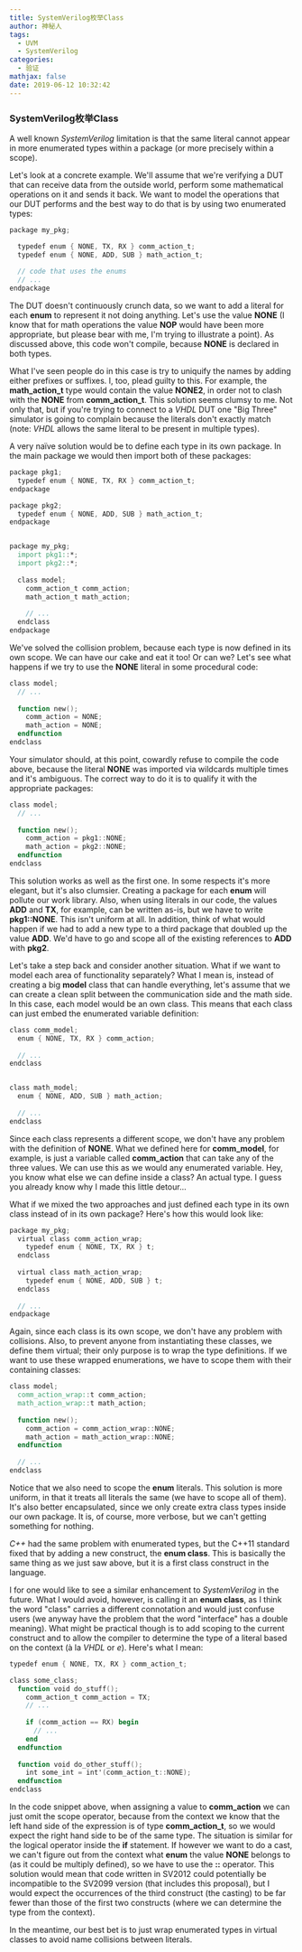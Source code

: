 ```yaml
---
title: SystemVerilog枚举Class
author: 神秘人
tags:
  - UVM
  - SystemVerilog
categories:
  - 验证
mathjax: false
date: 2019-06-12 10:32:42
---
```


### SystemVerilog枚举Class

A well known *SystemVerilog* limitation is that the same literal cannot appear in more enumerated types within a package (or more precisely within a scope).

Let's look at a concrete example. We'll assume that we're verifying a DUT that can receive data from the outside world, perform some mathematical operations on it and sends it back. We want to model the operations that our DUT performs and the best way to do that is by using two enumerated types:

```verilog
package my_pkg;

  typedef enum { NONE, TX, RX } comm_action_t;
  typedef enum { NONE, ADD, SUB } math_action_t;
  
  // code that uses the enums
  // ...
endpackage
```

The DUT doesn't continuously crunch data, so we want to add a literal for each **enum** to represent it not doing anything. Let's use the value **NONE** (I know that for math operations the value **NOP** would have been more appropriate, but please bear with me, I'm trying to illustrate a point). As discussed above, this code won't compile, because **NONE** is declared in both types.

What I've seen people do in this case is try to uniquify the names by adding either prefixes or suffixes. I, too, plead guilty to this. For example, the **math_action_t** type would contain the value **NONE2**, in order not to clash with the **NONE** from **comm_action_t**. This solution seems clumsy to me. Not only that, but if you're trying to connect to a *VHDL* DUT one "Big Three" simulator is going to complain because the literals don't exactly match (note: *VHDL* allows the same literal to be present in multiple types).

A very naïve solution would be to define each type in its own package. In the main package we would then import both of these packages:

```verilog
package pkg1;
  typedef enum { NONE, TX, RX } comm_action_t;
endpackage

package pkg2;
  typedef enum { NONE, ADD, SUB } math_action_t;
endpackage


package my_pkg;
  import pkg1::*;
  import pkg2::*;
  
  class model;
    comm_action_t comm_action;
    math_action_t math_action;
    
    // ...
  endclass
endpackage
```

We've solved the collision problem, because each type is now defined in its own scope. We can have our cake and eat it too! Or can we? Let's see what happens if we try to use the **NONE** literal in some procedural code:

```verilog
class model;
  // ...
  
  function new();    
    comm_action = NONE;
    math_action = NONE;
  endfunction
endclass
```

Your simulator should, at this point, cowardly refuse to compile the code above, because the literal **NONE** was imported via wildcards multiple times and it's ambiguous. The correct way to do it is to qualify it with the appropriate packages:

```verilog
class model;
  // ...
  
  function new();    
    comm_action = pkg1::NONE;
    math_action = pkg2::NONE;
  endfunction
endclass
```

This solution works as well as the first one. In some respects it's more elegant, but it's also clumsier. Creating a package for each **enum** will pollute our work library. Also, when using literals in our code, the values **ADD** and **TX**, for example, can be written as-is, but we have to write **pkg1::NONE**. This isn't uniform at all. In addition, think of what would happen if we had to add a new type to a third package that doubled up the value **ADD**. We'd have to go and scope all of the existing references to **ADD** with **pkg2**.

Let's take a step back and consider another situation. What if we want to model each area of functionality separately? What I mean is, instead of creating a big **model** class that can handle everything, let's assume that we can create a clean split between the communication side and the math side. In this case, each model would be an own class. This means that each class can just embed the enumerated variable definition:

```verilog
class comm_model;
  enum { NONE, TX, RX } comm_action;
  
  // ...
endclass


class math_model;
  enum { NONE, ADD, SUB } math_action;
  
  // ...
endclass
```

Since each class represents a different scope, we don't have any problem with the definition of **NONE**. What we defined here for **comm_model**, for example, is just a variable called **comm_action** that can take any of the three values. We can use this as we would any enumerated variable. Hey, you know what else we can define inside a class? An actual type. I guess you already know why I made this little detour...

What if we mixed the two approaches and just defined each type in its own class instead of in its own package? Here's how this would look like:

```verilog
package my_pkg;
  virtual class comm_action_wrap;
    typedef enum { NONE, TX, RX } t;
  endclass
  
  virtual class math_action_wrap;
    typedef enum { NONE, ADD, SUB } t;
  endclass
  
  // ...
endpackage
```

Again, since each class is its own scope, we don't have any problem with collisions. Also, to prevent anyone from instantiating these classes, we define them virtual; their only purpose is to wrap the type definitions. If we want to use these wrapped enumerations, we have to scope them with their containing classes:

```verilog
class model;
  comm_action_wrap::t comm_action;
  math_action_wrap::t math_action;
  
  function new();
    comm_action = comm_action_wrap::NONE;
    math_action = math_action_wrap::NONE;
  endfunction
    
  // ...
endclass
```

Notice that we also need to scope the **enum** literals. This solution is more uniform, in that it treats all literals the same (we have to scope all of them). It's also better encapsulated, since we only create extra class types inside our own package. It is, of course, more verbose, but we can't getting something for nothing.

*C++* had the same problem with enumerated types, but the C++11 standard fixed that by adding a new construct, the **enum class**. This is basically the same thing as we just saw above, but it is a first class construct in the language.

I for one would like to see a similar enhancement to *SystemVerilog* in the future. What I would avoid, however, is calling it an **enum class**, as I think the word "class" carries a different connotation and would just confuse users (we anyway have the problem that the word "interface" has a double meaning). What might be practical though is to add scoping to the current construct and to allow the compiler to determine the type of a literal based on the context (à la *VHDL* or *e*). Here's what I mean:

```verilog
typedef enum { NONE, TX, RX } comm_action_t;

class some_class;
  function void do_stuff();
    comm_action_t comm_action = TX;
    // ...
    
    if (comm_action == RX) begin
      // ...
    end
  endfunction
  
  function void do_other_stuff();
    int some_int = int'(comm_action_t::NONE);
  endfunction
endclass
```

In the code snippet above, when assigning a value to **comm_action** we can just omit the scope operator, because from the context we know that the left hand side of the expression is of type **comm_action_t**, so we would expect the right hand side to be of the same type. The situation is similar for the logical operator inside the **if** statement. If however we want to do a cast, we can't figure out from the context what **enum** the value **NONE** belongs to (as it could be multiply defined), so we have to use the **::** operator. This solution would mean that code written in SV2012 could potentially be incompatible to the SV2099 version (that includes this proposal), but I would expect the occurrences of the third construct (the casting) to be far fewer than those of the first two constructs (where we can determine the type from the context).

In the meantime, our best bet is to just wrap enumerated types in virtual classes to avoid name collisions between literals.